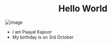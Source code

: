 <h1 align="Center">Hello World</h1>

![image](https://github.com/PaayalKapoor/CodingBonanza/assets/147045499/661f3dfc-5751-41fc-92c5-1ad5349cb30f)

- I am Paayal Kapoor
- My birthday is on 3rd October 
